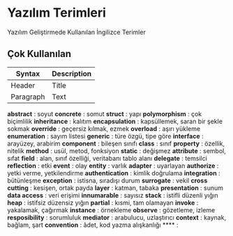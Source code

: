 
# Yazılım Terimleri

Yazılım Geliştirmede Kullanılan İngilizce Terimler

## Çok Kullanılan

| Syntax | Description |
| ----------- | ----------- |
| Header | Title |
| Paragraph | Text |

**abstract** : soyut
**concrete** : somut
**struct** : yapı
**polymorphism** : çok biçimlilik
**inheritance** : kalıtım
**encapsulation** : kapsüllemek, saran bir şekle sokmak
**override** : geçersiz kılmak, ezmek
**overload** : aşırı yükleme
**enumeration** : sayım listesi
**generic** : türe özgü, tipe göre
**interface** : arayüzey, arabirim
**component** : bileşen sınıfı
**class** : sınıf
**property** : özellik, nitelik
**method** : usül, metod, fonksiyon
**static** : değişmez
**attribute** : sembol, sıfat
**field** : alan, sınıf özelliği, veritabanı tablo alanı
**delegate** : temsilci
**reflection** : etki
**event** : olay
**entity** : varlık
**adapter** : uyarlayan
**authorize** : yetki verme, yetkilendirme
**authentication** : kimlik doğrulama
**integration** : bütünleşme
**exception** : istisna, sıradışı durum
**surrogate** : vekil
**cross cutting** : kesişen, ortak payda
**layer** : katman, tabaka
**presentation** : sunum
**data access** : veri erişimi
**innumarable** : sayısız
**stack** : istifli düzenli yığın
**heap** : istifsiz düzensiz yığın
**partial** : kısmi, tam olamayan
**invoke** : yakalamak, çağırmak
**instance** : örnekleme
**observe** : gözetleme, izleme
**resposibility** : sorumluluk
**mediator** : arabulucu, uzlaştırıcı
**context** : kaynak, bağlam, şart
**convention** : âdet, kod yazma alışkanlığı
**** : 
